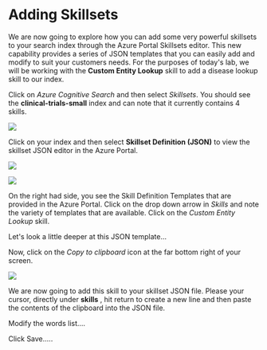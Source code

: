 # Adding Skillsets

We are now going to explore how you can add some very powerful skillsets to your search index through the Azure Portal Skillsets editor.  This new capability provides a series of JSON templates that you can easily add and modify to suit your customers needs.  For the purposes of today's lab, we will be working with the **Custom Entity Lookup** skill to add a disease lookup skill to our index.

Click on *Azure Cognitive Search* and then select *Skillsets*.  You should see the **clinical-trials-small** index and can note that it currently contains 4 skills.

![](images/skillset1.png)

Click on your index and then select **Skillset Definition (JSON)** to view the skillset JSON editor in the Azure Portal.

![](images/skillset2.png)

![](images/json1.png)

On the right had side,  you see the Skill Definition Templates that are provided in the Azure Portal.  Click on the drop down arrow in *Skills* and note the variety of templates that are available.  Click on the *Custom Entity Lookup* skill.

Let's look a little deeper at this JSON template...

Now, click on the *Copy to clipboard* icon at the far bottom right of your screen.

![](images/clipboard.png)

We are now going to add this skill to your skillset JSON file.  Please your cursor, directly under **skills** , hit return to create a new line and then paste the contents of the clipboard into the JSON file.

Modify the words list....

Click Save.....
